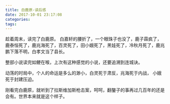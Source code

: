 ```yaml
---
title: 白鹿原-读后感
date: 2017-10-01 23:17:08
categories:
tags:
---
```


趁着周末，读完了白鹿原。
白嘉轩的腰折了，一个眼珠子也没了，鹿子霖疯了，鹿泰恒死了，鹿兆海死了，百灵死了，田小娥死了，黑娃死了，冷秋月死了，鹿兆鹏下落不明，白孝文当了县长。

整部小说读完如鲠在喉，上次有这种感觉的小说，还要追溯到连城诀。

动荡的时局中，个人的命运是多么的渺小，白灵死于肃反，兆海死于内战， 小娥死于封建压迫。

刚看完白鹿原，就听到了拉斯维加斯枪击案，呵呵，翻鏊子的事再过几百年的还是会有。世界本来就是这个样子。
